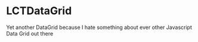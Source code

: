 # LCTDataGrid
Yet another DataGrid because I hate something about ever other Javascript Data Grid out there 
